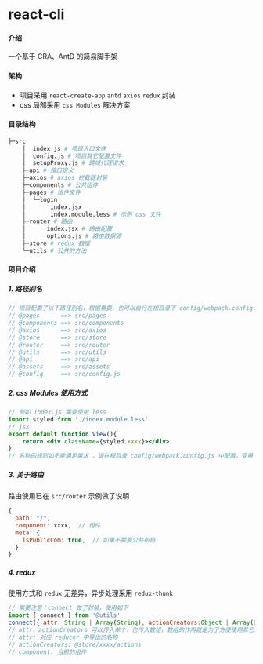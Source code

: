 # react-cli

#### 介绍
一个基于 CRA、AntD 的简易脚手架

#### 架构
- 项目采用 `react-create-app` `antd` `axios` `redux` 封装
- css 局部采用 `css Modules` 解决方案

#### 目录结构

```bash
├─src
    │  index.js # 项目入口文件
    │  config.js # 项目其它配置文件
    │  setupProxy.js # 跨域代理请求
    ├─api # 接口定义
    ├─axios # axios 拦截器封装
    ├─components # 公共组件
    ├─pages # 组件文件
    │  └─login
    │       index.jsx
    │       index.module.less # 示例 css 文件
    ├─router # 路由
    │      index.jsx # 路由配置
    │      options.js # 路由数据源
    ├─store # redux 数据
    └─utils # 公共的方法
```

#### 项目介绍

##### 1. 路径别名

```js
// 项目配置了以下路径别名，根据需要，也可以自行在根目录下 config/webpack.config.js  配置
// @pages      ==> src/pages
// @components ==> src/components
// @axios      ==> src/axios
// @store      ==> src/store
// @router     ==> src/router
// @utils      ==> src/utils
// @api        ==> src/api
// @assets     ==> src/assets
// @config     ==> src/config.js
```

##### 2. css Modules 使用方式

```jsx
// 例如 index.js 需要使用 less
import styled from './index.module.less'
// jsx
export default function View(){
    return <div className={styled.xxxx}></div>
}
// 名称的规则如不能满足需求 ，请在根目录 config/webpack.config.js 中配置，变量：localIdentName
```

##### 3. 关于路由

路由使用已在 `src/router` 示例做了说明

```js
{
  path: "/",
  component: xxxx,  // 组件
  meta: {
    isPublicCom: true,  // 如果不需要公共布局
  }
}
```

##### 4. redux 

使用方式和 `redux` 无差异，异步处理采用 `redux-thunk` 

```js
// 需要注意：connect 做了封装，使用如下
import { connect } from '@utils'
connect({ attr: String | Array(String), actionCreators:Object | Array(Object) })(component)
// attr、actionCreators 可以传入单个，也传入数组，数组的作用就是为了方便使用其它组件的数据和store方法
// attr: 对应 reducer 中导出的名称
// actionCreators: @store/xxxx/actions
// component: 当前的组件
```

